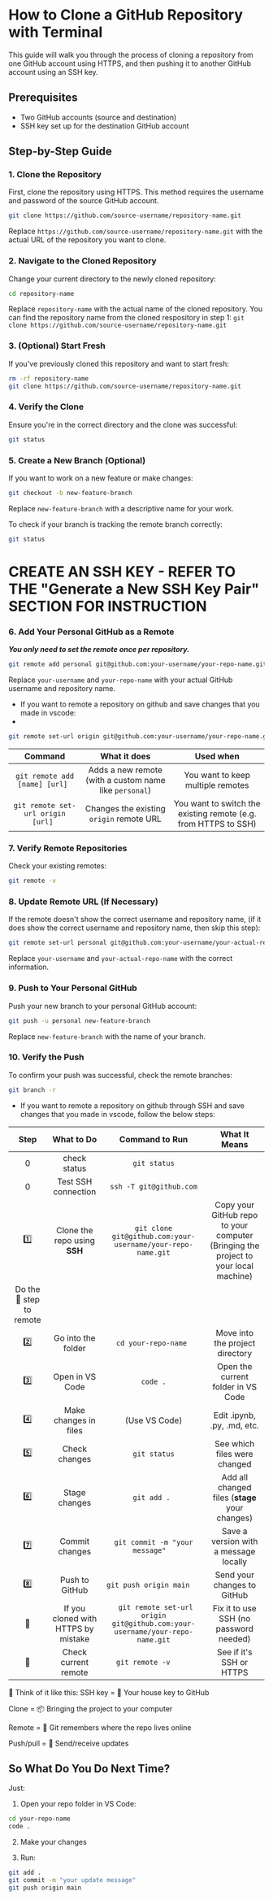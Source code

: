 # How to Clone a GitHub Repository with Terminal
This guide will walk you through the process of cloning a repository from one GitHub account using HTTPS, and then pushing it to another GitHub account using an SSH key.

## Prerequisites

- Two GitHub accounts (source and destination)
- SSH key set up for the destination GitHub account

## Step-by-Step Guide

### 1. Clone the Repository

First, clone the repository using HTTPS. This method requires the username and password of the source GitHub account.

```bash
git clone https://github.com/source-username/repository-name.git
```

Replace `https://github.com/source-username/repository-name.git` with the actual URL of the repository you want to clone.

### 2. Navigate to the Cloned Repository

Change your current directory to the newly cloned repository:

```bash
cd repository-name
```

Replace `repository-name` with the actual name of the cloned repository.
You can find the repository name from the cloned respository in step 1: ```git clone https://github.com/source-username/repository-name.git```

### 3. (Optional) Start Fresh

If you've previously cloned this repository and want to start fresh:

```bash
rm -rf repository-name
git clone https://github.com/source-username/repository-name.git
```

### 4. Verify the Clone

Ensure you're in the correct directory and the clone was successful:

```bash
git status
```

### 5. Create a New Branch (Optional)

If you want to work on a new feature or make changes:

```bash
git checkout -b new-feature-branch
```

Replace `new-feature-branch` with a descriptive name for your work.

To check if your branch is tracking the remote branch correctly:

```bash
git status
```
# CREATE AN SSH KEY - REFER TO THE "Generate a New SSH Key Pair" SECTION FOR INSTRUCTION

### 6. Add Your Personal GitHub as a Remote

***You only need to set the remote once per repository.***

```bash
git remote add personal git@github.com:your-username/your-repo-name.git
```

Replace `your-username` and `your-repo-name` with your actual GitHub username and repository name.

- If you want to remote a repository on github and save changes that you made in vscode:
- 
```bash
git remote set-url origin git@github.com:your-username/your-repo-name.git
```

|             Command             |                     What it does                     |                            Used when                            |
|:-------------------------------:|:----------------------------------------------------:|:---------------------------------------------------------------:|
| `git remote add [name] [url] `    | Adds a new remote (with a custom name like `personal`) | You want to keep multiple remotes                               |
|`git remote set-url origin [url] `| Changes the existing `origin` remote URL               | You want to switch the existing remote (e.g. from HTTPS to SSH) |


### 7. Verify Remote Repositories

Check your existing remotes:

```bash
git remote -v
```

### 8. Update Remote URL (If Necessary)

If the remote doesn't show the correct username and repository name, (if it does show the correct username and repository name, then skip this step):

```bash
git remote set-url personal git@github.com:your-username/your-actual-repo-name.git
```

Replace `your-username` and `your-actual-repo-name` with the correct information.

### 9. Push to Your Personal GitHub

Push your new branch to your personal GitHub account:

```bash
git push -u personal new-feature-branch
```

Replace `new-feature-branch` with the name of your branch.

### 10. Verify the Push

To confirm your push was successful, check the remote branches:

```bash
git branch -r
```


- If you want to remote a repository on github through SSH and save changes that you made in vscode, follow the below steps:

| Step |              What to Do             |                               Command to Run                              |              What It Means             |
|:----:|:-----------------------------------:|:-------------------------------------------------------------------------:|:--------------------------------------:|
|0 |check status|`git status`||
|0| Test SSH connection| `ssh -T git@github.com`||
| 1️⃣    | Clone the repo using **SSH**                 | `git clone git@github.com:your-username/your-repo-name.git`                 | Copy your GitHub repo to your computer (Bringing the project to your local machine) |
|Do the 🔄 step to remote |   |||
| 2️⃣    | Go into the folder                  | `cd your-repo-name `                                                        | Move into the project directory        |
| 3️⃣    | Open in VS Code                     | `code .`                                                                    | Open the current folder in VS Code     |
| 4️⃣    | Make changes in files               | (Use VS Code)                                                             | Edit .ipynb, .py, .md, etc.            |
| 5️⃣    | Check changes                       | `git status`                                                                | See which files were changed           |
| 6️⃣    | Stage changes                       | `git add . `                                                                | Add all changed files (**stage** your changes)                 |
| 7️⃣    | Commit changes                      | `git commit -m "your message"  `                                            | Save a version with a message locally         |
| 8️⃣    | Push to GitHub                      | `git push origin main     `                                                 | Send your changes to GitHub            |
| 🔄    | If you cloned with HTTPS by mistake |` git remote set-url origin git@github.com:your-username/your-repo-name.git` | Fix it to use SSH (no password needed) |
| 🔎    | Check current remote                |` git remote -v      `                                                       | See if it's SSH or HTTPS               |

🧠 Think of it like this:
SSH key = 🔐 Your house key to GitHub

Clone = 📦 Bringing the project to your computer

Remote = 📡 Git remembers where the repo lives online

Push/pull = 🔁 Send/receive updates

## So What Do You Do Next Time?
Just:

1. Open your repo folder in VS Code:

```bash
cd your-repo-name
code .
```
2. Make your changes

3. Run:

```bash
git add .
git commit -m "your update message"
git push origin main
```
